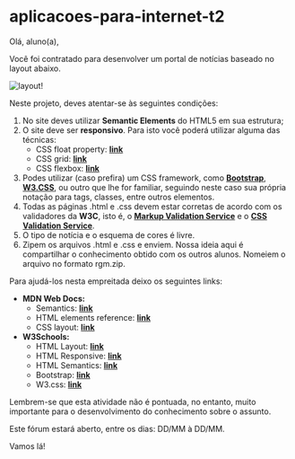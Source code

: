 # aplicacoes-para-internet-t2

Olá, aluno(a),

Você foi contratado para desenvolver um portal de notícias baseado no layout abaixo.

![layout!](aplicacoes-para-internet-t2/assets/img/readme.jpg)

Neste projeto, deves atentar-se às seguintes condições:

1. No site deves utilizar **Semantic Elements** do HTML5 em sua estrutura;
2. O site deve ser **responsivo**. Para isto você poderá utilizar alguma das técnicas:
    - CSS float property: [**link**](https://developer.mozilla.org/en-US/docs/Learn/CSS/CSS_layout/Floats) 
    - CSS grid: [**link**](https://developer.mozilla.org/pt-BR/docs/Web/CSS/CSS_Grid_Layout)
    - CSS flexbox: [**link**](https://developer.mozilla.org/pt-BR/docs/Web/CSS/CSS_Flexible_Box_Layout)
3. Podes utilizar (caso prefira) um CSS framework, como [**Bootstrap**](https://getbootstrap.com/), [**W3.CSS**](https://www.w3schools.com/w3css/defaulT.asp), ou outro que lhe for familiar, seguindo neste caso sua própria notação para tags, classes, entre outros elementos.
4. Todas as páginas .html e .css devem estar corretas de acordo com os validadores da **W3C**, isto é, o [**Markup Validation Service**](https://validator.w3.org/) e o [**CSS Validation Service**](https://jigsaw.w3.org/css-validator/).
5. O tipo de notícia e o esquema de cores é livre.
6. Zipem os arquivos .html e .css e enviem. Nossa ideia aqui é compartilhar o conhecimento obtido com os outros alunos. Nomeiem o arquivo no formato rgm.zip.

Para ajudá-los nesta empreitada deixo os seguintes links:

- **MDN Web Docs:**
  - Semantics: [**link**](https://developer.mozilla.org/en-US/docs/Glossary/Semantics)
  - HTML elements reference: [**link**](https://developer.mozilla.org/en-US/docs/Web/HTML/Element)
  - CSS layout: [**link**](https://developer.mozilla.org/pt-BR/docs/Learn/CSS/CSS_layout)
- **W3Schools:**
  - HTML Layout: [**link**](https://www.w3schools.com/html/html_layout.asp)
  - HTML Responsive: [**link**](https://www.w3schools.com/html/html_responsive.asp)
  - HTML Semantics: [**link**](https://www.w3schools.com/html/html5_semantic_elements.asp)
  - Bootstrap: [**link**](https://www.w3schools.com/bootstrap/bootstrap_ver.asp)
  - W3.css: [**link**](https://www.w3schools.com/w3css/defaulT.asp)

Lembrem-se que esta atividade não é pontuada, no entanto, muito importante para o desenvolvimento do conhecimento sobre o assunto.

Este fórum estará aberto, entre os dias: DD/MM à DD/MM.

Vamos lá!
